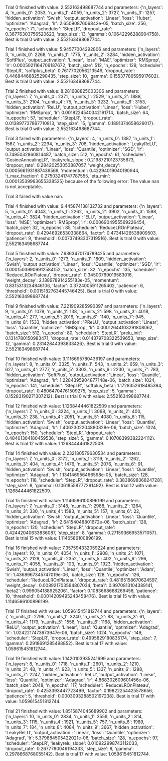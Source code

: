 Trial 0 finished with value: 2.552163498687744 and parameters: {'n_layers': 4, 'n_units_0': 2053, 'n_units_1': 4059, 'n_units_2': 3727, 'n_units_3': 1257, 'hidden_activation': 'Swish', 'output_activation': 'Linear', 'loss': 'Huber', 'optimizer': 'Adagrad', 'lr': 2.6509087606842e-05, 'batch_size': 256, 'n_epochs': 71, 'scheduler': 'StepLR', 'dropout_rate': 0.36776303756520623, 'step_size': 13, 'gamma': 0.10642296288904758}. Best is trial 0 with value: 2.552163498687744.

Trial 1 finished with value: 5.94577004292806 and parameters: {'n_layers': 3, 'n_units_0': 2268, 'n_units_1': 1775, 'n_units_2': 3284, 'hidden_activation': 'SoftPlus', 'output_activation': 'Linear', 'loss': 'MAE', 'optimizer': 'RMSprop', 'lr': 0.0005021164706187672, 'batch_size': 512, 'n_epochs': 129, 'scheduler': 'StepLR', 'softplus_beta': 0.7617702056213549, 'dropout_rate': 0.44684468825290435, 'step_size': 10, 'gamma': 0.15537786595917602}. Best is trial 0 with value: 2.552163498687744.

Trial 2 finished with value: 8.281688825003306 and parameters: {'n_layers': 7, 'n_units_0': 2371, 'n_units_1': 2529, 'n_units_2': 1888, 'n_units_3': 2104, 'n_units_4': 75, 'n_units_5': 3232, 'n_units_6': 3153, 'hidden_activation': 'ReLU', 'output_activation': 'Linear', 'loss': 'Huber', 'optimizer': 'RMSprop', 'lr': 0.0018224540342191714, 'batch_size': 64, 'n_epochs': 57, 'scheduler': 'StepLR', 'dropout_rate': 0.013897737867710813, 'step_size': 15, 'gamma': 0.1891374658626017}. Best is trial 0 with value: 2.552163498687744.

Trial 3 failed with parameters: {'n_layers': 4, 'n_units_0': 1387, 'n_units_1': 1567, 'n_units_2': 2294, 'n_units_3': 708, 'hidden_activation': 'LeakyReLU', 'output_activation': 'Linear', 'loss': 'Quantile', 'optimizer': 'SGD', 'lr': 0.7495032860814487, 'batch_size': 512, 'n_epochs': 61, 'scheduler': 'CosineAnnealingLR', 'leakyrelu_slope': 0.21987210123735673, 'dropout_rate': 0.28420253053887057, 'weight_decay': 0.0005661931887439569, 'momentum': 0.42294019040190944, 't_max_fraction': 0.27503241747787555, 'eta_min': 0.00013539963655338525} because of the following error: The value nan is not acceptable..

Trial 3 failed with value nan.

Trial 4 finished with value: 9.445874138132732 and parameters: {'n_layers': 5, 'n_units_0': 4043, 'n_units_1': 2262, 'n_units_2': 3902, 'n_units_3': 1598, 'n_units_4': 3824, 'hidden_activation': 'ELU', 'output_activation': 'Linear', 'loss': 'MSE', 'optimizer': 'RMSprop', 'lr': 0.0006904955569226454, 'batch_size': 32, 'n_epochs': 85, 'scheduler': 'ReduceLROnPlateau', 'dropout_rate': 0.42946926530338664, 'factor': 0.47341426538909503, 'patience': 9, 'threshold': 0.00737493307319516}. Best is trial 0 with value: 2.552163498687744.

Trial 5 finished with value: 7.6363470174789425 and parameters: {'n_layers': 2, 'n_units_0': 1273, 'n_units_1': 1809, 'hidden_activation': 'Swish', 'output_activation': 'Linear', 'loss': 'Quantile', 'optimizer': 'SGD', 'lr': 0.00015039909912584152, 'batch_size': 32, 'n_epochs': 135, 'scheduler': 'ReduceLROnPlateau', 'dropout_rate': 0.34500769019583016, 'weight_decay': 2.188978914255183e-05, 'momentum': 0.8315313234846106, 'factor': 0.3724005911265402, 'patience': 6, 'threshold': 0.0015182763445746425}. Best is trial 0 with value: 2.552163498687744.

Trial 9 finished with value: 7.221909285990397 and parameters: {'n_layers': 9, 'n_units_0': 1079, 'n_units_1': 138, 'n_units_2': 598, 'n_units_3': 4018, 'n_units_4': 277, 'n_units_5': 2016, 'n_units_6': 1140, 'n_units_7': 945, 'n_units_8': 1533, 'hidden_activation': 'PReLU', 'output_activation': 'Linear', 'loss': 'Quantile', 'optimizer': 'RMSprop', 'lr': 0.00012644103291808062, 'batch_size': 512, 'n_epochs': 80, 'scheduler': 'StepLR', 'prelu_init': 0.1314780150983471, 'dropout_rate': 0.014379708322539653, 'step_size': 12, 'gamma': 0.23142844393833426}. Best is trial 0 with value: 2.552163498687744.

Trial 10 finished with value: 3.1116695780436197 and parameters: {'n_layers': 8, 'n_units_0': 3325, 'n_units_1': 543, 'n_units_2': 659, 'n_units_3': 627, 'n_units_4': 2777, 'n_units_5': 3303, 'n_units_6': 2230, 'n_units_7': 783, 'hidden_activation': 'SoftPlus', 'output_activation': 'Linear', 'loss': 'Quantile', 'optimizer': 'Adagrad', 'lr': 1.2284395904877148e-06, 'batch_size': 1024, 'n_epochs': 141, 'scheduler': 'StepLR', 'softplus_beta': 1.1728352618485394, 'dropout_rate': 0.48064704761509275, 'step_size': 5, 'gamma': 0.15283190271307212}. Best is trial 0 with value: 2.552163498687744.

Trial 12 finished with value: 1.1268444461822509 and parameters: {'n_layers': 7, 'n_units_0': 3224, 'n_units_1': 3068, 'n_units_2': 400, 'n_units_3': 238, 'n_units_4': 2051, 'n_units_5': 4080, 'n_units_6': 115, 'hidden_activation': 'Swish', 'output_activation': 'Linear', 'loss': 'Quantile', 'optimizer': 'Adagrad', 'lr': 1.4062302204880328e-06, 'batch_size': 1024, 'n_epochs': 150, 'scheduler': 'StepLR', 'dropout_rate': 0.48461304180459536, 'step_size': 5, 'gamma': 0.10708399382224112}. Best is trial 12 with value: 1.1268444461822509.

Trial 14 finished with value: 2.232180579630534 and parameters: {'n_layers': 7, 'n_units_0': 3172, 'n_units_1': 3119, 'n_units_2': 1262, 'n_units_3': 404, 'n_units_4': 1476, 'n_units_5': 2076, 'n_units_6': 91, 'hidden_activation': 'Swish', 'output_activation': 'Linear', 'loss': 'Quantile', 'optimizer': 'Adagrad', 'lr': 1.134146956466598e-05, 'batch_size': 128, 'n_epochs': 118, 'scheduler': 'StepLR', 'dropout_rate': 0.3838698368247281, 'step_size': 8, 'gamma': 0.10618558777291492}. Best is trial 12 with value: 1.1268444461822509.

Trial 15 finished with value: 1.1146586100896199 and parameters: {'n_layers': 7, 'n_units_0': 3148, 'n_units_1': 2988, 'n_units_2': 1264, 'n_units_3': 330, 'n_units_4': 1583, 'n_units_5': 157, 'n_units_6': 22, 'hidden_activation': 'Swish', 'output_activation': 'Linear', 'loss': 'Quantile', 'optimizer': 'Adagrad', 'lr': 2.64154048801672e-06, 'batch_size': 128, 'n_epochs': 120, 'scheduler': 'StepLR', 'dropout_rate': 0.42442040633836087, 'step_size': 8, 'gamma': 0.27159366953571057}. Best is trial 15 with value: 1.1146586100896199.

Trial 16 finished with value: 7.357594332059224 and parameters: {'n_layers': 10, 'n_units_0': 4054, 'n_units_1': 2908, 'n_units_2': 1071, 'n_units_3': 2129, 'n_units_4': 2352, 'n_units_5': 402, 'n_units_6': 296, 'n_units_7': 4055, 'n_units_8': 103, 'n_units_9': 1923, 'hidden_activation': 'Swish', 'output_activation': 'Linear', 'loss': 'Quantile', 'optimizer': 'Adam', 'lr': 1.4368967345747019e-06, 'batch_size': 128, 'n_epochs': 126, 'scheduler': 'ReduceLROnPlateau', 'dropout_rate': 0.48165158670624597, 'weight_decay': 0.008921703564807034, 'beta1': 0.9970813104389141, 'beta2': 0.9990541889252061, 'factor': 0.1083668688269458, 'patience': 10, 'threshold': 0.00014209495243458476}. Best is trial 15 with value: 1.1146586100896199.

Trial 17 finished with value: 1.059615451812744 and parameters: {'n_layers': 7, 'n_units_0': 2796, 'n_units_1': 3240, 'n_units_2': 88, 'n_units_3': 61, 'n_units_4': 1179, 'n_units_5': 1556, 'n_units_6': 1168, 'hidden_activation': 'ReLU', 'output_activation': 'Linear', 'loss': 'Quantile', 'optimizer': 'Adagrad', 'lr': 1.0242217473973947e-06, 'batch_size': 1024, 'n_epochs': 149, 'scheduler': 'StepLR', 'dropout_rate': 0.4995829180835174, 'step_size': 7, 'gamma': 0.2918691285498852}. Best is trial 17 with value: 1.059615451812744.

Trial 19 finished with value: 1.1420103935241699 and parameters: {'n_layers': 8, 'n_units_0': 1718, 'n_units_1': 2601, 'n_units_2': 1210, 'n_units_3': 48, 'n_units_4': 923, 'n_units_5': 1337, 'n_units_6': 1298, 'n_units_7': 2247, 'hidden_activation': 'ReLU', 'output_activation': 'Linear', 'loss': 'Quantile', 'optimizer': 'Adagrad', 'lr': 4.868302609601456e-06, 'batch_size': 2048, 'n_epochs': 117, 'scheduler': 'ReduceLROnPlateau', 'dropout_rate': 0.4253393447723499, 'factor': 0.19822254425578656, 'patience': 5, 'threshold': 0.0003093288502197238}. Best is trial 17 with value: 1.059615451812744.

Trial 21 finished with value: 1.8515874045689902 and parameters: {'n_layers': 10, 'n_units_0': 2834, 'n_units_1': 3559, 'n_units_2': 814, 'n_units_3': 1115, 'n_units_4': 1921, 'n_units_5': 757, 'n_units_6': 1989, 'n_units_7': 184, 'n_units_8': 4084, 'n_units_9': 3667, 'hidden_activation': 'LeakyReLU', 'output_activation': 'Linear', 'loss': 'Quantile', 'optimizer': 'Adagrad', 'lr': 5.379884505422021e-06, 'batch_size': 128, 'n_epochs': 97, 'scheduler': 'StepLR', 'leakyrelu_slope': 0.010922998743112033, 'dropout_rate': 0.2677780049194333, 'step_size': 8, 'gamma': 0.2978668768055142}. Best is trial 17 with value: 1.059615451812744.

